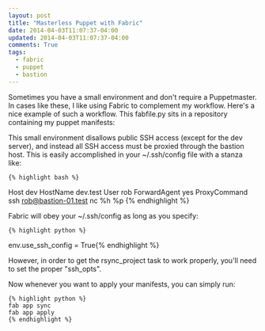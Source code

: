 ```yaml
---
layout: post
title: "Masterless Puppet with Fabric"
date: 2014-04-03T11:07:37-04:00
updated: 2014-04-03T11:07:37-04:00
comments: True
tags:
  - fabric
  - puppet
  - bastion
---
```


Sometimes you have a small environment and don't require a Puppetmaster.  In cases like these,
I like using Fabric to complement my workflow. Here's a nice example of such a workflow. This fabfile.py sits in a repository containing my puppet manifests:

<script src="https://gist.github.com/robbernabe/9956109.js"></script>

This small environment disallows public SSH access (except for the dev server), and instead all 
SSH access must be proxied through the bastion host. This is easily accomplished in your ~/.ssh/config file with a stanza like:

    {% highlight bash %}
Host dev
  HostName dev.test
  User rob
  ForwardAgent yes
  ProxyCommand  ssh rob@bastion-01.test nc %h %p {% endhighlight %}

Fabric will obey your ~/.ssh/config as long as you specify:

    {% highlight python %}
env.use_ssh_config = True{% endhighlight %}

However, in order to get the rsync_project task to work properly, you'll need to set the proper "ssh_opts".

Now whenever you want to apply your manifests, you can simply run:

    {% highlight python %}
    fab app sync
    fab app apply
    {% endhighlight %}


